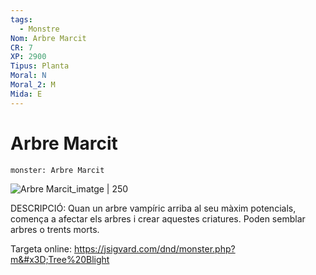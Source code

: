 ```yaml
---
tags:
  - Monstre
Nom: Arbre Marcit
CR: 7
XP: 2900
Tipus: Planta
Moral: N
Moral_2: M
Mida: E
---
```

# Arbre Marcit

```statblock
monster: Arbre Marcit
```

![Arbre Marcit_imatge | 250](http://2.bp.blogspot.com/-wNRxrR3qJ14/VHQVKyvEUdI/AAAAAAAABqM/hPwflhxhFCk/s1600/The_Strange_Veridial_GuidoKuip_2014.jpg)

DESCRIPCIÓ: 
Quan un arbre vampíric arriba al seu màxim potencials, comença a afectar els arbres i crear aquestes criatures. Poden semblar arbres o trents morts.


Targeta online: https://jsigvard.com/dnd/monster.php?m&#x3D;Tree%20Blight

